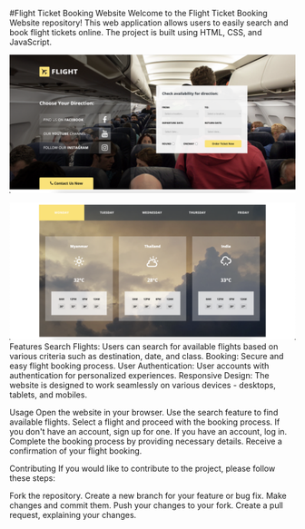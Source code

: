#Flight Ticket Booking Website
Welcome to the Flight Ticket Booking Website repository! This web application allows users to easily search and book flight tickets online. The project is built using HTML, CSS, and JavaScript.

![Alt Text](homepage.jpg)

![Alt Text](second.jpg)
Features
Search Flights: Users can search for available flights based on various criteria such as destination, date, and class.
Booking: Secure and easy flight booking process.
User Authentication: User accounts with authentication for personalized experiences.
Responsive Design: The website is designed to work seamlessly on various devices - desktops, tablets, and mobiles.

Usage
Open the website in your browser.
Use the search feature to find available flights.
Select a flight and proceed with the booking process.
If you don't have an account, sign up for one. If you have an account, log in.
Complete the booking process by providing necessary details.
Receive a confirmation of your flight booking.

Contributing
If you would like to contribute to the project, please follow these steps:

Fork the repository.
Create a new branch for your feature or bug fix.
Make changes and commit them.
Push your changes to your fork.
Create a pull request, explaining your changes.
